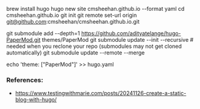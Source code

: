 
brew install hugo
hugo new site cmsheehan.github.io --format yaml
cd cmsheehan.github.io
git init
git remote set-url origin git@github.com:cmsheehan/cmsheehan.github.io.git

git submodule add --depth=1 https://github.com/adityatelange/hugo-PaperMod.git themes/PaperMod
git submodule update --init --recursive # needed when you reclone your repo (submodules may not get cloned automatically)
git submodule update --remote --merge


echo 'theme: ["PaperMod"]' >> hugo.yaml


### References:

- https://www.testingwithmarie.com/posts/20241126-create-a-static-blog-with-hugo/

